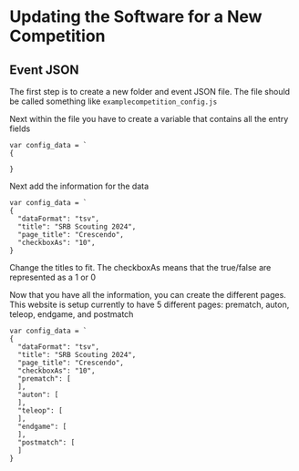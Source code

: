 # Updating the Software for a New Competition

## Event JSON

The first step is to create a new folder and event JSON file. The file should be called something like ``` examplecompetition_config.js ```

Next within the file you have to create a variable that contains all the entry fields
```
var config_data = `
{

}
```
Next add the information for the data

```
var config_data = `
{
  "dataFormat": "tsv",
  "title": "SRB Scouting 2024",
  "page_title": "Crescendo",
  "checkboxAs": "10",
}
```
Change the titles to fit. The checkboxAs means that the true/false are represented as a 1 or 0

Now that you have all the information, you can create the different pages. This website is setup currently to have 5 different pages: prematch, auton, teleop, endgame, and postmatch

```
var config_data = `
{
  "dataFormat": "tsv",
  "title": "SRB Scouting 2024",
  "page_title": "Crescendo",
  "checkboxAs": "10",
  "prematch": [
  ],
  "auton": [
  ],
  "teleop": [
  ],
  "endgame": [
  ],
  "postmatch": [
  ]
}
```

